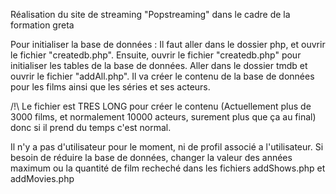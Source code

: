 Réalisation du site de streaming "Popstreaming" dans le cadre de la formation greta

Pour initialiser la base de données : Il faut aller dans le dossier php, et ouvrir le fichier "createdb.php".
Ensuite, ouvrir le fichier "createdb.php" pour initialiser les tables de la base de données.
Aller dans le dossier tmdb et ouvrir le fichier "addAll.php". Il va créer le contenu de la base de données pour les films ainsi que les séries et ses acteurs. 

/!\ Le fichier est TRES LONG pour créer le contenu (Actuellement plus de 3000 films, et normalement 10000 acteurs, surement plus que ça au final) donc si il prend du temps c'est normal.

Il n'y a pas d'utilisateur pour le moment, ni de profil associé a l'utilisateur.
Si besoin de réduire la base de données, changer la valeur des années maximum ou la quantité de film recheché  dans les fichiers addShows.php et addMovies.php
